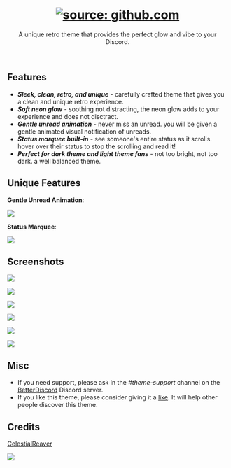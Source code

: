 <h1 align="center"><a href="https://github.com/CelestialReaver/BetterDiscord/blob/main/themes/Synthwave84/assets/SynthwaveIntro-BetterDiscord.gif"><img src="https://github.com/CelestialReaver/BetterDiscord/blob/main/themes/Synthwave84/assets/SynthwaveIntro-BetterDiscord.gif" title="source: github.com" /></a></h1>
<p align="center">A unique retro theme that provides the perfect glow and vibe to your Discord.</p>

</br>

## Features
* _**Sleek, clean, retro, and unique**_ - carefully crafted theme that gives you a clean and unique retro experience. 
* _**Soft neon glow**_ - soothing not distracting, the neon glow adds to your experience and does not disctract.
* _**Gentle unread animation**_ - never miss an unread. you will be given a gentle animated visual notification of unreads.
* _**Status marquee built-in**_ - see someone's entire status as it scrolls. hover over their status to stop the scrolling and read it! 
* _**Perfect for dark theme and light theme fans**_ - not too bright, not too dark. a well balanced theme.

## Unique Features
<p align="left"><b>Gentle Unread Animation</b>:</p>

![](https://github.com/CelestialReaver/BetterDiscord/blob/main/themes/Synthwave84/assets/heartbeatUnread.gif)

<p align="left"><b>Status Marquee</b>:</p>

![](https://github.com/CelestialReaver/BetterDiscord/blob/main/themes/Synthwave84/assets/MarqueeStatus.gif)

## Screenshots
![](https://github.com/CelestialReaver/BetterDiscord/blob/main/themes/Synthwave84/assets/synthwaveCoverGif.gif)

![](https://github.com/CelestialReaver/BetterDiscord/blob/main/themes/Synthwave84/assets/Synthwave-Preview1.png)

![](https://github.com/CelestialReaver/BetterDiscord/blob/main/themes/Synthwave84/assets/Synthwave-Preview2.png)

![](https://github.com/CelestialReaver/BetterDiscord/blob/main/themes/Synthwave84/assets/Synthwave-Preview3.png)

![](https://github.com/CelestialReaver/BetterDiscord/blob/main/themes/Synthwave84/assets/Synthwave-Preview4.png)

![](https://github.com/CelestialReaver/BetterDiscord/blob/main/themes/Synthwave84/assets/Synthwave-Preview5.png)

## Misc
* If you need support, please ask in the _#theme-support_ channel on the <a href="https://discord.gg/0Tmfo5ZbORCRqbAd">BetterDiscord</a> Discord server.
* If you like this theme, please consider giving it a <a href="https://betterdiscord.app/theme/Synthwave%20%2784">like</a>. It will help other people discover this theme.

## Credits
<a href="https://github.com/CelestialReaver">CelestialReaver</a>

![](https://i.imgur.com/MA2fwa2.png)

<audio autoplay loop preload="metadata" >
    <source src="https://github.com/CelestialReaver/BetterDiscord/blob/main/themes/Synthwave84/assets/Sythnwave84.mp3" type="audio/mpeg">
</audio>

